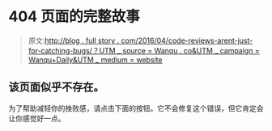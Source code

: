 # 404 页面的完整故事

> 原文:[http://blog . full story . com/2016/04/code-reviews-arent-just-for-catching-bugs/？UTM _ source = Wanqu . co&UTM _ campaign = Wanqu+Daily&UTM _ medium = website](http://blog.fullstory.com/2016/04/code-reviews-arent-just-for-catching-bugs/?utm_source=wanqu.co&utm_campaign=Wanqu+Daily&utm_medium=website)

## 该页面似乎不存在。

为了帮助减轻你的挫败感，请点击下面的按钮。它不会修复这个错误，但它肯定会让你感觉好一点。